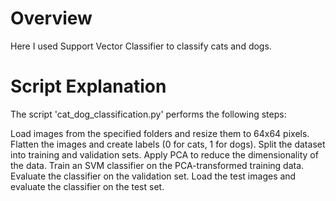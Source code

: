 # Overview
Here I used Support Vector Classifier to classify cats and dogs.

# Script Explanation
The script 'cat_dog_classification.py' performs the following steps:

Load images from the specified folders and resize them to 64x64 pixels.
Flatten the images and create labels (0 for cats, 1 for dogs).
Split the dataset into training and validation sets.
Apply PCA to reduce the dimensionality of the data.
Train an SVM classifier on the PCA-transformed training data.
Evaluate the classifier on the validation set.
Load the test images and evaluate the classifier on the test set.
